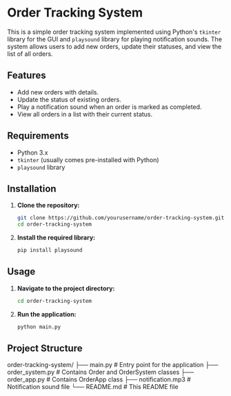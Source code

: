 # Order Tracking System

This is a simple order tracking system implemented using Python's `tkinter` library for the GUI and `playsound` library for playing notification sounds. The system allows users to add new orders, update their statuses, and view the list of all orders.

## Features

- Add new orders with details.
- Update the status of existing orders.
- Play a notification sound when an order is marked as completed.
- View all orders in a list with their current status.

## Requirements

- Python 3.x
- `tkinter` (usually comes pre-installed with Python)
- `playsound` library

## Installation

1. **Clone the repository:**
    ```bash
    git clone https://github.com/yourusername/order-tracking-system.git
    cd order-tracking-system
    ```

2. **Install the required library:**
    ```bash
    pip install playsound
    ```

## Usage

1. **Navigate to the project directory:**
    ```bash
    cd order-tracking-system
    ```

2. **Run the application:**
    ```bash
    python main.py
    ```

## Project Structure

order-tracking-system/
├── main.py # Entry point for the application
├── order_system.py # Contains Order and OrderSystem classes
├── order_app.py # Contains OrderApp class
├── notification.mp3 # Notification sound file
└── README.md # This README file
